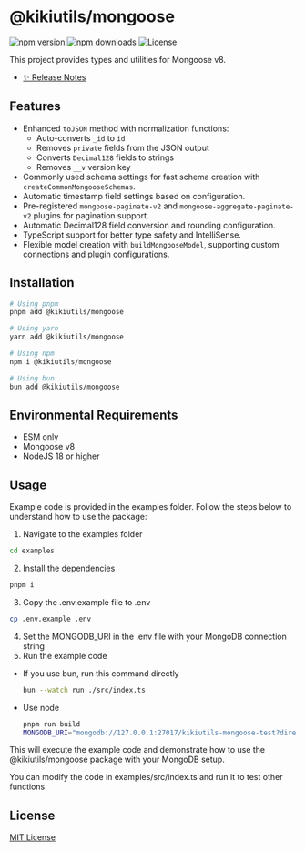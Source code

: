 # @kikiutils/mongoose

[![npm version][npm-version-src]][npm-version-href]
[![npm downloads][npm-downloads-src]][npm-downloads-href]
[![License][license-src]][license-href]

This project provides types and utilities for Mongoose v8.

- [✨ Release Notes](./CHANGELOG.md)

## Features

- Enhanced `toJSON` method with normalization functions:
  - Auto-converts `_id` to `id`
  - Removes `private` fields from the JSON output
  - Converts `Decimal128` fields to strings
  - Removes `__v` version key
- Commonly used schema settings for fast schema creation with `createCommonMongooseSchemas`.
- Automatic timestamp field settings based on configuration.
- Pre-registered `mongoose-paginate-v2` and `mongoose-aggregate-paginate-v2` plugins for pagination support.
- Automatic Decimal128 field conversion and rounding configuration.
- TypeScript support for better type safety and IntelliSense.
- Flexible model creation with `buildMongooseModel`, supporting custom connections and plugin configurations.

## Installation

```bash
# Using pnpm
pnpm add @kikiutils/mongoose

# Using yarn
yarn add @kikiutils/mongoose

# Using npm
npm i @kikiutils/mongoose

# Using bun
bun add @kikiutils/mongoose
```

## Environmental Requirements

- ESM only
- Mongoose v8
- NodeJS 18 or higher

## Usage

Example code is provided in the examples folder. Follow the steps below to understand how to use the package:

1. Navigate to the examples folder

```bash
cd examples
```

2. Install the dependencies

```bash
pnpm i
```

3. Copy the .env.example file to .env

```bash
cp .env.example .env
```

4. Set the MONGODB_URI in the .env file with your MongoDB connection string
5. Run the example code

- If you use bun, run this command directly
  ```bash
  bun --watch run ./src/index.ts
  ```

- Use node
  ```bash
  pnpm run build
  MONGODB_URI="mongodb://127.0.0.1:27017/kikiutils-mongoose-test?directConnection=true" node ./dist/index.mjs
  ```

This will execute the example code and demonstrate how to use the @kikiutils/mongoose package with your MongoDB setup.

You can modify the code in examples/src/index.ts and run it to test other functions.

## License

[MIT License](./LICENSE)

<!-- Badges -->
[npm-version-src]: https://img.shields.io/npm/v/@kikiutils/mongoose/latest.svg?style=flat&colorA=18181B&colorB=28CF8D
[npm-version-href]: https://npmjs.com/package/@kikiutils/mongoose

[npm-downloads-src]: https://img.shields.io/npm/dm/@kikiutils/mongoose.svg?style=flat&colorA=18181B&colorB=28CF8D
[npm-downloads-href]: https://npmjs.com/package/@kikiutils/mongoose

[license-src]: https://img.shields.io/npm/l/@kikiutils/mongoose.svg?style=flat&colorA=18181B&colorB=28CF8D
[license-href]: https://github.com/kiki-kanri/kikiutils-node-mongoose/blob/main/LICENSE
